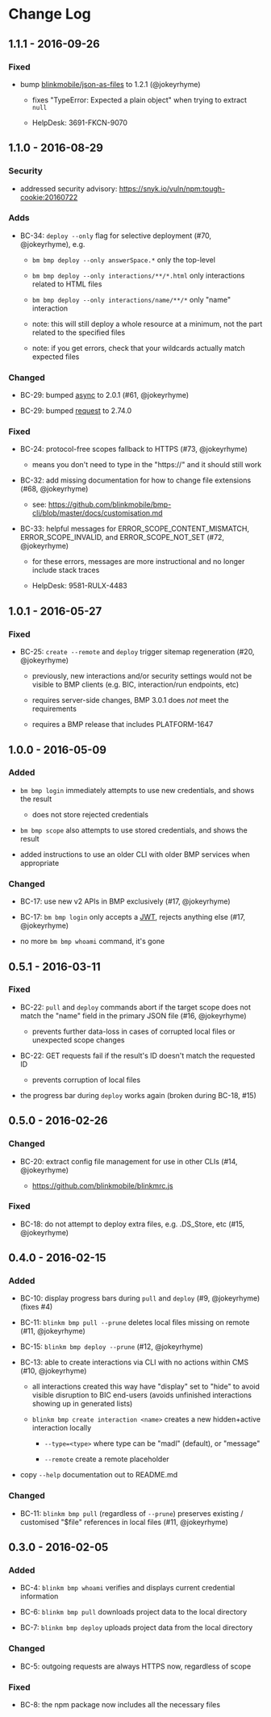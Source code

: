 # Change Log


## 1.1.1 - 2016-09-26


### Fixed

-   bump [blinkmobile/json-as-files](https://github.com/blinkmobile/json-as-files.js/releases/tag/1.2.1) to 1.2.1 (@jokeyrhyme)

    -   fixes "TypeError: Expected a plain object" when trying to extract `null`

    -   HelpDesk: 3691-FKCN-9070


## 1.1.0 - 2016-08-29


### Security

- addressed security advisory: https://snyk.io/vuln/npm:tough-cookie:20160722


### Adds

- BC-34: `deploy --only` flag for selective deployment (#70, @jokeyrhyme), e.g.

    - `bm bmp deploy --only answerSpace.*` only the top-level

    - `bm bmp deploy --only interactions/**/*.html` only interactions related to HTML files

    - `bm bmp deploy --only interactions/name/**/*` only "name" interaction

    - note: this will still deploy a whole resource at a minimum, not the part related to the specified files

    - note: if you get errors, check that your wildcards actually match expected files


### Changed

- BC-29: bumped [async](https://www.npmjs.com/package/async) to 2.0.1 (#61, @jokeyrhyme)

- BC-29: bumped [request](https://www.npmjs.com/package/request) to 2.74.0


### Fixed

- BC-24: protocol-free scopes fallback to HTTPS (#73, @jokeyrhyme)

    - means you don't need to type in the "https://" and it should still work

- BC-32: add missing documentation for how to change file extensions (#68, @jokeyrhyme)

    - see: https://github.com/blinkmobile/bmp-cli/blob/master/docs/customisation.md

- BC-33: helpful messages for ERROR_SCOPE_CONTENT_MISMATCH, ERROR_SCOPE_INVALID, and ERROR_SCOPE_NOT_SET (#72, @jokeyrhyme)

    - for these errors, messages are more instructional and no longer include stack traces

    - HelpDesk: 9581-RULX-4483


## 1.0.1 - 2016-05-27


### Fixed

- BC-25: `create --remote` and `deploy` trigger sitemap regeneration (#20, @jokeyrhyme)

    - previously, new interactions and/or security settings would not be visible to BMP clients (e.g. BIC, interaction/run endpoints, etc)

    - requires server-side changes, BMP 3.0.1 does _not_ meet the requirements

    - requires a BMP release that includes PLATFORM-1647


## 1.0.0 - 2016-05-09


### Added

- `bm bmp login` immediately attempts to use new credentials, and shows the result

    - does not store rejected credentials

- `bm bmp scope` also attempts to use stored credentials, and shows the result

- added instructions to use an older CLI with older BMP services when appropriate


### Changed

- BC-17: use new v2 APIs in BMP exclusively (#17, @jokeyrhyme)

- BC-17: `bm bmp login` only accepts a [JWT](https://jwt.io/), rejects anything else (#17, @jokeyrhyme)

- no more `bm bmp whoami` command, it's gone


## 0.5.1 - 2016-03-11


### Fixed

- BC-22: `pull` and `deploy` commands abort if the target scope does not match the "name" field in the primary JSON file (#16, @jokeyrhyme)

    - prevents further data-loss in cases of corrupted local files or unexpected scope changes

- BC-22: GET requests fail if the result's ID doesn't match the requested ID

    - prevents corruption of local files

- the progress bar during `deploy` works again (broken during BC-18, #15)


## 0.5.0 - 2016-02-26


### Changed

- BC-20: extract config file management for use in other CLIs (#14, @jokeyrhyme)

    - https://github.com/blinkmobile/blinkmrc.js


### Fixed

- BC-18: do not attempt to deploy extra files, e.g. .DS_Store, etc (#15, @jokeyrhyme)


## 0.4.0 - 2016-02-15


### Added

- BC-10: display progress bars during `pull` and `deploy` (#9, @jokeyrhyme) (fixes #4)

- BC-11: `blinkm bmp pull --prune` deletes local files missing on remote (#11, @jokeyrhyme)

- BC-15: `blinkm bmp deploy --prune` (#12, @jokeyrhyme)

- BC-13: able to create interactions via CLI with no actions within CMS (#10, @jokeyrhyme)

    - all interactions created this way have "display" set to "hide" to avoid visible disruption to BIC end-users (avoids unfinished interactions showing up in generated lists)

    - `blinkm bmp create interaction <name>`  creates a new hidden+active interaction locally

        - `--type=<type>` where type can be "madl" (default), or "message"

        - `--remote` create a remote placeholder

- copy `--help` documentation out to README.md


### Changed

- BC-11: `blinkm bmp pull` (regardless of `--prune`) preserves existing / customised "$file" references in local files (#11, @jokeyrhyme)


## 0.3.0 - 2016-02-05


### Added

- BC-4: `blinkm bmp whoami` verifies and displays current credential information

- BC-6: `blinkm bmp pull` downloads project data to the local directory

- BC-7: `blinkm bmp deploy` uploads project data from the local directory


### Changed

- BC-5: outgoing requests are always HTTPS now, regardless of scope


### Fixed

- BC-8: the npm package now includes all the necessary files
